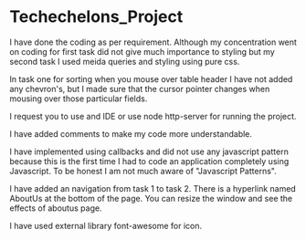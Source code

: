 # Techechelons_Project

I have done the coding as per requirement. Although my concentration went on coding for first task did not give much importance to styling but my second task I used meida queries and styling using pure css.

In task one for sorting when you mouse over table header I have not added any chevron's, but I made sure that the cursor pointer changes when mousing over those particular fields.

I request you to use and IDE or use node http-server for running the project.

I have added comments to make my code more understandable.

I have implemented using callbacks and did not use any javascript pattern because this is the first time I had to code an application completely using Javascript. To be honest I am not much aware of "Javascript Patterns".

I have added an navigation from task 1 to task 2. There is a hyperlink named AboutUs at the bottom of the page. You can resize the window and see the effects of aboutus page.

I have used external library font-awesome for icon.
